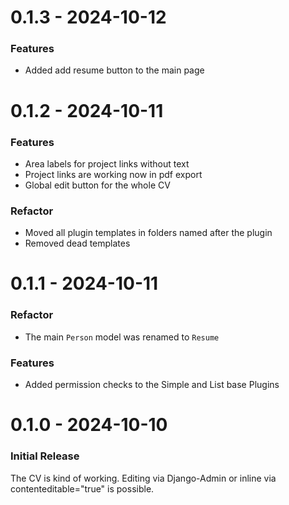 0.1.3 - 2024-10-12
==================

### Features

- Added add resume button to the main page

0.1.2 - 2024-10-11
==================

### Features
- Area labels for project links without text
- Project links are working now in pdf export
- Global edit button for the whole CV

### Refactor
- Moved all plugin templates in folders named after the plugin
- Removed dead templates

0.1.1 - 2024-10-11
==================

### Refactor
- The main `Person` model was renamed to `Resume`

### Features
- Added permission checks to the Simple and List base Plugins

0.1.0 - 2024-10-10
==================

### Initial Release

The CV is kind of working. Editing via Django-Admin or inline via
contenteditable="true" is possible.